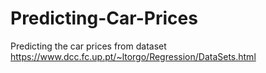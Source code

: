 # Predicting-Car-Prices
Predicting the car prices from dataset https://www.dcc.fc.up.pt/~ltorgo/Regression/DataSets.html
